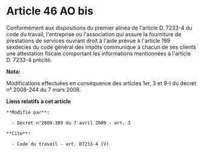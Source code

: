 # Article 46 AO bis

Conformément aux dispositions du premier alinéa de l'article D. 7233-4 du code du travail, l'entreprise ou l'association qui
assure la fourniture de prestations de services ouvrant droit à l'aide prévue à l'article 199 sexdecies du code général des
impôts communique à chacun de ses clients une attestation fiscale comportant les informations mentionnées à l'article D.
7233-4 précité.

**Nota:**

Modifications effectuées en conséquence des articles 1er, 3 et 9-I du décret n° 2008-244 du 7 mars 2008.

**Liens relatifs à cet article**

	**Modifié par**:

	  - Décret n°2009-389 du 7 avril 2009 - art. 3

	**Cite**:

	  - Code du travail - art. D7233-4 (V)
